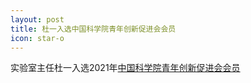 ```yaml
---
layout: post
title: 杜一入选中国科学院青年创新促进会会员
icon: star-o
---
```


实验室主任杜一入选2021年<a href="http://www.cnic.cas.cn/yfdw/yqch/index_64631.html?json=http://sourcedb.cnic.cas.cn/zw/zjrc/yqch/202102/t20210210_5892020.json">中国科学院青年创新促进会会员</a>